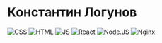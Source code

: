 # Константин Логунов
![CSS](https://github.com/kotevega/kotevega/assets/120304580/23d55ceb-7154-487a-a58c-3cb185ae4b78) ![HTML](https://github.com/kotevega/kotevega/assets/120304580/40f167e9-0cae-4677-92b4-18960f4abfa6) ![JS](https://github.com/kotevega/kotevega/assets/120304580/fbf229f4-f59a-4b08-a898-6a5ca7d5b5da) ![React](https://github.com/kotevega/kotevega/assets/120304580/bad54772-1fa6-402d-b680-ecd65bc1dfb9)
 ![Node.JS](https://github.com/kotevega/kotevega/assets/120304580/b0a3c6f3-111a-48b3-a1f2-9bd2b3698d78) ![Nginx](https://github.com/kotevega/kotevega/assets/120304580/858b009d-c515-4c5a-9ff7-c2f26d54651b)







